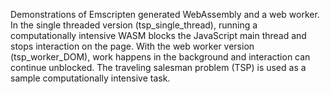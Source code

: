 Demonstrations of Emscripten generated WebAssembly and a web worker. In the single threaded version (tsp_single_thread), running a computationally intensive WASM blocks the JavaScript main thread and stops interaction on the page. With the web worker version (tsp_worker_DOM), work happens in the background and interaction can continue unblocked. The traveling salesman problem (TSP) is used as a sample computationally intensive task.
